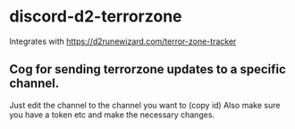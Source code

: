 # discord-d2-terrorzone
Integrates with https://d2runewizard.com/terror-zone-tracker


## Cog for sending terrorzone updates to a specific channel. 
Just edit the channel to the channel you want to (copy id)
Also make sure you have a token etc and make the necessary changes.
